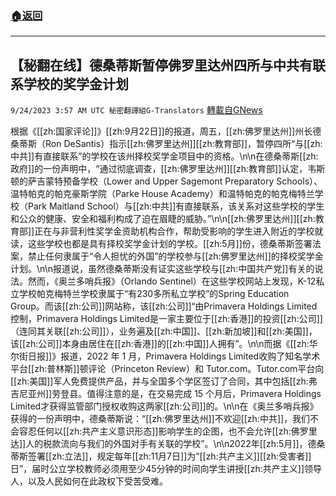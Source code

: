 ###  [:house:返回](README.md)
---


## 【秘翻在线】德桑蒂斯暂停佛罗里达州四所与中共有联系学校的奖学金计划
`9/24/2023 3:57 AM UTC 秘密翻譯組G-Translators` [轉載自GNews](https://gnews.org/articles/1732779)

根据《[[zh:国家评论]]》[[zh:9月22日]]的报道，周五，[[zh:佛罗里达州]]州长德桑蒂斯（Ron DeSantis）指示[[zh:佛罗里达州]][[zh:教育部]]，暂停四所“与[[zh:中共]]有直接联系”的学校在该州择校奖学金项目中的资格。\n\n在德桑蒂斯[[zh:政府]]的一份声明中，“通过彻底调查，[[zh:佛罗里达州]][[zh:教育部]]认定，韦斯顿的萨吉蒙特预备学校（Lower and Upper Sagemont Preparatory Schools）、温特帕克的帕克豪斯学院（Parke House Academy）和温特帕克的帕克梅特兰学校（Park Maitland School）与[[zh:中共]]有直接联系，该关系对这些学校的学生和公众的健康、安全和福利构成了迫在眉睫的威胁。”\n\n[[zh:佛罗里达州]][[zh:教育部]]正在与非营利性奖学金资助机构合作，帮助受影响的学生进入附近的学校就读，这些学校也都是具有择校奖学金计划的学校。[[zh:5月]]份，德桑蒂斯签署法案，禁止任何隶属于“令人担忧的外国”的学校参与[[zh:佛罗里达州]]的择校奖学金计划。\n\n报道说，虽然德桑蒂斯没有证实这些学校与[[zh:中国共产党]]有关的说法。然而，《奥兰多哨兵报》（Orlando Sentinel）在这些学校网站上发现，K-12私立学校帕克梅特兰学校隶属于“有230多所私立学校”的Spring Education Group。而该[[zh:公司]]网站称，该[[zh:公司]]“由Primavera Holdings Limited控制，Primavera Holdings Limited是一家主要位于[[zh:香港]]的投资[[zh:公司]]（连同其关联[[zh:公司]]），业务遍及[[zh:中国]]、[[zh:新加坡]]和[[zh:美国]]，该[[zh:公司]]本身由居住在[[zh:香港]]的[[zh:中国]]人拥有”。\n\n而据《[[zh:华尔街日报]]》报道，2022 年 1 月，Primavera Holdings Limited收购了知名学术平台[[zh:普林斯]]顿评论（Princeton Review）和 Tutor.com。Tutor.com平台向[[zh:美国]]军人免费提供产品，并与全国多个学区签订了合同，其中包括[[zh:弗吉尼亚州]]劳登县。值得注意的是，在交易完成 15 个月后，Primavera Holdings Limited才获得监管部门授权收购这两家[[zh:公司]]的。\n\n在《奥兰多哨兵报》获得的一份声明中，德桑蒂斯说：“[[zh:佛罗里达州]]不欢迎[[zh:中共]]，我们不会容忍任何以[[zh:共产主义意识形态]]影响学生的企图，也不会允许[[zh:佛罗里达]]人的税款流向与我们的外国对手有关联的学校”。\n\n2022年[[zh:5月]]，德桑蒂斯签署[[zh:立法]]，规定每年[[zh:11月7日]]为“[[zh:共产主义]][[zh:受害者]]日”，届时公立学校教师必须用至少45分钟的时间向学生讲授[[zh:共产主义]]领导人，以及人民如何在此政权下受苦受难。
